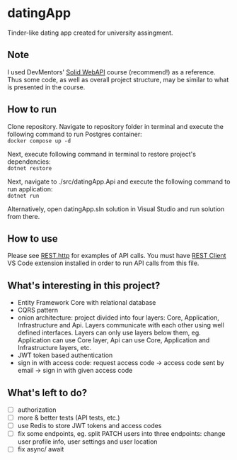 # datingApp

Tinder-like dating app created for university assingment.

## Note

I used DevMentors' [Solid WebAPI](https://platform.devmentors.io/courses/solid-web-api) course (recommend!) as a reference. Thus some code, as well as overall project structure, may be similar to what is presented in the course.

## How to run

Clone repository. Navigate to repository folder in terminal and execute the following command to run Postgres container:\
`docker compose up -d`

Next, execute following command in terminal to restore project's dependencies:\
`dotnet restore`

Next, navigate to ./src/datingApp.Api and execute the following command to run application:\
`dotnet run`

Alternatively, open datingApp.sln solution in Visual Studio and run solution from there.

## How to use

Please see [REST.http](REST.http) for examples of API calls. You must have [REST Client](https://marketplace.visualstudio.com/items?itemName=humao.rest-client) VS Code extension installed in order to run API calls from this file.

## What's interesting in this project?

- Entity Framework Core with relational database
- CQRS pattern
- onion architecture: project divided into four layers: Core, Application, Infrastructure and Api. Layers communicate with each other using well defined interfaces. Layers can only use layers below them, eg. Application can use Core layer, Api can use Core, Application and Infrastructure layers, etc.
- JWT token based authentication
- sign in with access code: request access code -> access code sent by email -> sign in with given access code

## What's left to do?

- [ ] authorization
- [ ] more & better tests (API tests, etc.)
- [ ] use Redis to store JWT tokens and access codes
- [ ] fix some endpoints, eg. split PATCH users into three endpoints: change user profile info, user settings and user location
- [ ] fix async/ await
